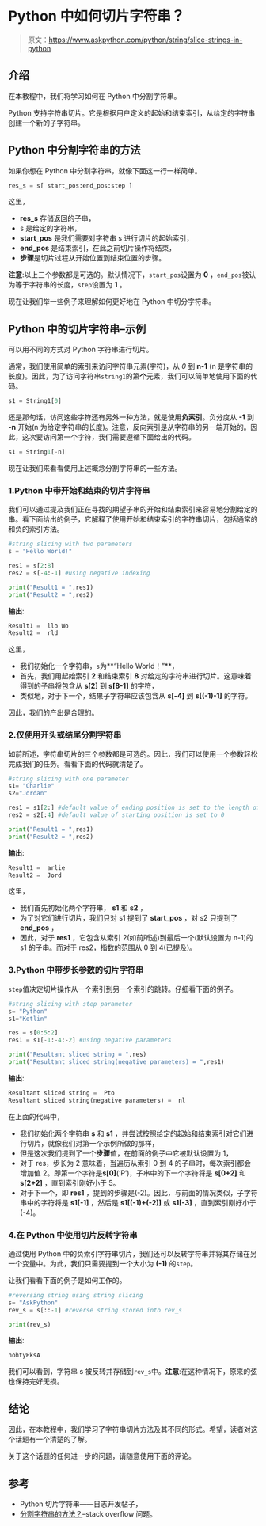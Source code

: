 # Python 中如何切片字符串？

> 原文：<https://www.askpython.com/python/string/slice-strings-in-python>

## 介绍

在本教程中，我们将学习如何在 Python 中分割字符串。

Python 支持字符串切片。它是根据用户定义的起始和结束索引，从给定的字符串创建一个新的子字符串。

## Python 中分割字符串的方法

如果你想在 Python 中分割字符串，就像下面这一行一样简单。

```py
res_s = s[ start_pos:end_pos:step ]

```

这里，

*   **res_s** 存储返回的子串，
*   s 是给定的字符串，
*   **start_pos** 是我们需要对字符串 s 进行切片的起始索引，
*   **end_pos** 是结束索引，在此之前切片操作将结束，
*   **步骤**是切片过程从开始位置到结束位置的步骤。

**注意**:以上三个参数都是可选的。默认情况下，`start_pos`设置为 **0** ，`end_pos`被认为等于字符串的长度，`step`设置为 **1** 。

现在让我们举一些例子来理解如何更好地在 Python 中切分字符串。

## Python 中的切片字符串–示例

可以用不同的方式对 Python 字符串进行切片。

通常，我们使用简单的索引来访问字符串元素(字符)，从 *0* 到 **n-1** (n 是字符串的长度)。因此，为了访问字符串`string1`的第**个**元素，我们可以简单地使用下面的代码。

```py
s1 = String1[0]

```

还是那句话，访问这些字符还有另外一种方法，就是使用**负索引**。负分度从 **-1** 到 **-n** 开始(n 为给定字符串的长度)。注意，反向索引是从字符串的另一端开始的。因此，这次要访问第一个字符，我们需要遵循下面给出的代码。

```py
s1 = String﻿1[-n]

```

现在让我们来看看使用上述概念分割字符串的一些方法。

### 1.Python 中带开始和结束的切片字符串

我们可以通过提及我们正在寻找的期望子串的开始和结束索引来容易地分割给定的串。看下面给出的例子，它解释了使用开始和结束索引的字符串切片，包括通常的和负的索引方法。

```py
#string slicing with two parameters
s = "Hello World!"

res1 = s[2:8]
res2 = s[-4:-1] #using negative indexing

print("Result1 = ",res1)
print("Result2 = ",res2)

```

**输出**:

```py
Result1 =  llo Wo
Result2 =  rld

```

这里，

*   我们初始化一个字符串，`s`为**“Hello World！”**，
*   首先，我们用起始索引 **2** 和结束索引 **8** 对给定的字符串进行切片。这意味着得到的子串将包含从 **s[2]** 到 **s[8-1]** 的字符，
*   类似地，对于下一个，结果子字符串应该包含从 **s[-4]** 到 **s[(-1)-1]** 的字符。

因此，我们的产出是合理的。

### 2.仅使用开头或结尾分割字符串

如前所述，字符串切片的三个参数都是可选的。因此，我们可以使用一个参数轻松完成我们的任务。看看下面的代码就清楚了。

```py
#string slicing with one parameter
s1= "Charlie"
s2="Jordan"

res1 = s1[2:] #default value of ending position is set to the length of string
res2 = s2[:4] #default value of starting position is set to 0

print("Result1 = ",res1)
print("Result2 = ",res2)

```

**输出**:

```py
Result1 =  arlie
Result2 =  Jord

```

这里，

*   我们首先初始化两个字符串， **s1** 和 **s2** ，
*   为了对它们进行切片，我们只对 s1 提到了 **start_pos** ，对 s2 只提到了 **end_pos** ，
*   因此，对于 **res1** ，它包含从索引 2(如前所述)到最后一个(默认设置为 n-1)的 s1 的子串。而对于 res2，指数的范围从 0 到 4(已提及)。

### 3.Python 中带步长参数的切片字符串

`step`值决定切片操作从一个索引到另一个索引的跳转。仔细看下面的例子。

```py
#string slicing with step parameter
s= "Python"
s1="Kotlin"

res = s[0:5:2]
res1 = s1[-1:-4:-2] #using negative parameters

print("Resultant sliced string = ",res)
print("Resultant sliced string(negative parameters) = ",res1)

```

**输出**:

```py
Resultant sliced string =  Pto
Resultant sliced string(negative parameters) =  nl

```

在上面的代码中，

*   我们初始化两个字符串 **s** 和 **s1** ，并尝试按照给定的起始和结束索引对它们进行切片，就像我们对第一个示例所做的那样，
*   但是这次我们提到了一个**步骤**值，在前面的例子中它被默认设置为 1，
*   对于 res，步长为 2 意味着，当遍历从索引 0 到 4 的子串时，每次索引都会增加值 2。即第一个字符是**s[0]**(‘P’)，子串中的下一个字符将是 **s[0+2]** 和 **s[2+2]** ，直到索引刚好小于 5。
*   对于下一个，即 **res1** ，提到的步骤是(-2)。因此，与前面的情况类似，子字符串中的字符将是 **s1[-1]** ，然后是 **s1[(-1)+(-2)]** 或 **s1[-3]** ，直到索引刚好小于(-4)。

### 4.在 Python 中使用切片反转字符串

通过使用 Python 中的负索引字符串切片，我们还可以反转字符串并将其存储在另一个变量中。为此，我们只需要提到一个大小为 **(-1)** 的`step`。

让我们看看下面的例子是如何工作的。

```py
#reversing string using string slicing
s= "AskPython"
rev_s = s[::-1] #reverse string stored into rev_s

print(rev_s)

```

**输出**:

```py
nohtyPksA

```

我们可以看到，字符串 s 被反转并存储到`rev_s`中。**注意**:在这种情况下，原来的弦也保持完好无损。

## 结论

因此，在本教程中，我们学习了字符串切片方法及其不同的形式。希望，读者对这个话题有一个清楚的了解。

关于这个话题的任何进一步的问题，请随意使用下面的评论。

## 参考

*   Python 切片字符串——日志开发帖子，
*   [分割字符串的方法？](https://stackoverflow.com/questions/1010961/ways-to-slice-a-string)–stack overflow 问题。